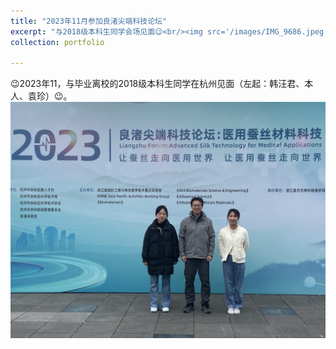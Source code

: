 ```yaml
---
title: "2023年11月参加良渚尖端科技论坛"
excerpt: "与2018级本科生同学会场见面😉<br/><img src='/images/IMG_9686.jpeg'>"
collection: portfolio

---
```


😉2023年11，与毕业离校的2018级本科生同学在杭州见面（左起：韩汪君、本人、袁珍）😉。
<br/><img src='/images/IMG_9686.jpeg'>
